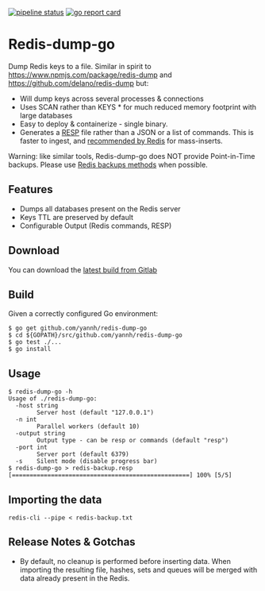 [![pipeline status](https://gitlab.com/yannhamon/redis-dump-go/badges/master/pipeline.svg)](https://gitlab.com/yannhamon/redis-dump-go/commits/master) [![go report card](https://goreportcard.com/badge/github.com/yannh/redis-dump-go)](https://goreportcard.com/report/github.com/yannh/redis-dump-go)

# Redis-dump-go

Dump Redis keys to a file. Similar in spirit to https://www.npmjs.com/package/redis-dump and https://github.com/delano/redis-dump but:

 * Will dump keys across several processes & connections
 * Uses SCAN rather than KEYS * for much reduced memory footprint with large databases
 * Easy to deploy & containerize - single binary.
 * Generates a [RESP](https://redis.io/topics/protocol) file rather than a JSON or a list of commands. This is faster to ingest, and [recommended by Redis](https://redis.io/topics/mass-insert) for mass-inserts.

Warning: like similar tools, Redis-dump-go does NOT provide Point-in-Time backups. Please use [Redis backups methods](https://redis.io/topics/persistence) when possible.

## Features

 * Dumps all databases present on the Redis server
 * Keys TTL are preserved by default
 * Configurable Output (Redis commands, RESP)

## Download

You can download the [latest build from Gitlab](https://gitlab.com/yannhamon/redis-dump-go/-/jobs/artifacts/master/download?job=build)

## Build

Given a correctly configured Go environment:

```
$ go get github.com/yannh/redis-dump-go
$ cd ${GOPATH}/src/github.com/yannh/redis-dump-go
$ go test ./...
$ go install
```

## Usage

```
$ redis-dump-go -h
Usage of ./redis-dump-go:
  -host string
        Server host (default "127.0.0.1")
  -n int
        Parallel workers (default 10)
  -output string
        Output type - can be resp or commands (default "resp")
  -port int
        Server port (default 6379)
  -s    Silent mode (disable progress bar)
$ redis-dump-go > redis-backup.resp
[==================================================] 100% [5/5]
```

## Importing the data

```
redis-cli --pipe < redis-backup.txt
```

## Release Notes & Gotchas

 * By default, no cleanup is performed before inserting data. When importing the resulting file, hashes, sets and queues will be merged with data already present in the Redis.
